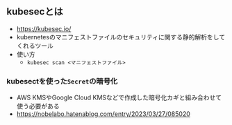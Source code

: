 ## kubesecとは
- https://kubesec.io/
- kubernetesのマニフェストファイルのセキュリティに関する静的解析をしてくれるツール
- 使い方
  - `kubesec scan <マニフェストファイル>`

### kubesectを使った`Secret`の暗号化
- AWS KMSやGoogle Cloud KMSなどで作成した暗号化カギと組み合わせて使う必要がある
- https://nobelabo.hatenablog.com/entry/2023/03/27/085020